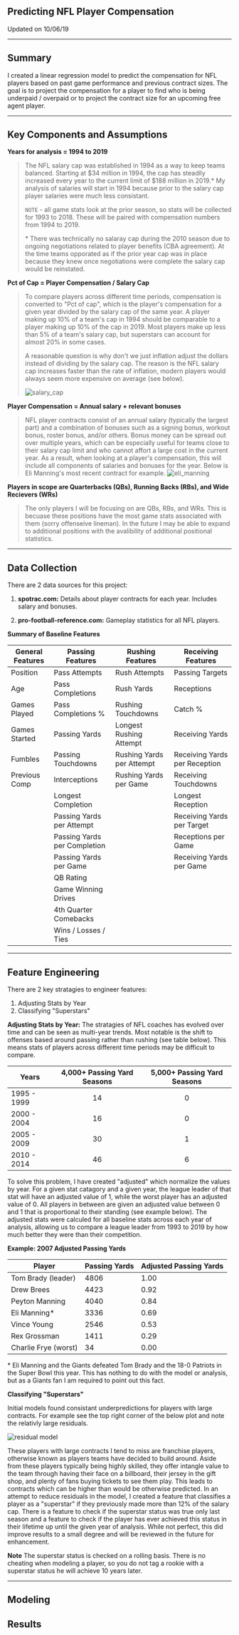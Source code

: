 ## **Predicting NFL Player Compensation**
Updated on 10/06/19

---

## Summary  
I created a linear regression model to predict the compensation for NFL players based on past game performance and previous contract sizes.  The goal is to project the compensation for a player to find who is being underpaid / overpaid or to project the contract size for an upcoming free agent player.

---

## Key Components and Assumptions

**Years for analysis = 1994 to 2019**
> The NFL salary cap was established in 1994 as a way to keep teams balanced.  Starting at $34 million in 1994, the cap has steadily increased every year to the current limit of $188 million in 2019.*  My analysis of salaries will start in 1994 because prior to the salary cap player salaries were much less consistant. 
>
> `NOTE` - all game stats look at the prior season, so stats will be collected for 1993 to 2018.  These will be paired with compensation numbers from 1994 to 2019.
> 
> \* There was technically no salaray cap during the 2010 season due to ongoing negotiations related to player benefits (CBA agreement).  At the time teams opporated as if the prior year cap was in place because they knew once negotiations were complete the salary cap would be reinstated.


**Pct of Cap = Player Compensation / Salary Cap**

> To compare players across different time periods, compensation is converted to "Pct of cap", which is  the player's compensation for a given year divided by the salary cap of the same year.  A player making up 10% of a team's cap in 1994 should be comparable to a player making up 10% of the cap in 2019.  Most players make up less than 5% of a team's salary cap, but superstars can account for almost 20% in some cases.
> 
> A reasonable question is why don't we just inflation adjust the dollars instead of dividing by the salary cap.  The reason is the NFL salary cap increases faster than the rate of inflation, modern players would always seem more expensive on average (see below).
>
> ![salary_cap](./images/salary_cap.png)

**Player Compensation = Annual salary + relevant bonuses**

> NFL player contracts consist of an annual salary (typically the largest part) and a combination of bonuses such as a signing bonus, workout bonus, roster bonus, and/or others.  Bonus money can be spread out over multiple years, which can be especially useful for teams close to their salary cap limit and who cannot affort a large cost in the current year.  As a result, when looking at a player's compensation, this will include all components of salaries and bonuses for the year.  Below is Eli Manning's most recent contract for example.
> ![eli_manning](./images/eli_manning_contract.png)

**Players in scope are Quarterbacks (QBs), Running Backs (RBs), and Wide Recievers (WRs)**

> The only players I will be focusing on are QBs, RBs, and WRs.  This is becuase these positions have the most game stats associated with them (sorry offenseive lineman).  In the future I may be able to expand to additional positions with the avalibility of additional positional statistics.

---

## Data Collection 
There are 2 data sources for this project:
 1. **spotrac.com:** Details about player contracts for each year.  Includes salary and bonuses.

 2. **pro-football-reference.com:**  Gameplay statistics for all NFL players.  


**Summary of Baseline Features**  

| General Features | Passing Features   | Rushing Features          | Receiving Features |
| ---------------- |------------------- | ------------------------- | ---|
| Position         | Pass Attempts      | Rush Attempts             | Passing Targets |
| Age              | Pass Completions   | Rush Yards                | Receptions |
| Games Played     | Pass Completions % | Rushing Touchdowns        | Catch % |
| Games Started    | Passing Yards      | Longest Rushing Attempt   | Receiving Yards |
| Fumbles          | Passing Touchdowns | Rushing Yards per Attempt | Receiving Yards per Reception |
| Previous Comp    | Interceptions      | Rushing Yards per Game    | Receiving Touchdowns |
|                  | Longest Completion           || Longest Reception |
|                  | Passing Yards per Attempt    || Receiving Yards per Target |
|                  | Passing Yards per Completion || Receptions per Game |
|                  | Passing Yards per Game       || Receiving Yards per Game |
|                  | QB Rating                    ||
|                  | Game Winning Drives          ||
|                  | 4th Quarter Comebacks        |
|                  | Wins / Losses / Ties         |


---

## Feature Engineering  
There are 2 key stratagies to engineer features:
1. Adjusting Stats by Year
2. Classifying "Superstars"

**Adjusting Stats by Year:**  The stratagies of NFL coaches has evolved over time and can be seen as multi-year trends.  Most notable is the shift to offenses based around passing rather than rushing (see table below).  This means stats of players across different time periods may be difficult to compare.
 
| Years | 4,000+ Passing Yard Seasons | 5,000+ Passing Yard Seasons |
| ----- | :---: | :---: |
| 1995 - 1999 | 14 | 0 |
| 2000 - 2004 | 16 | 0 |
| 2005 - 2009 | 30 | 1 |
| 2010 - 2014 | 46 | 6 |

To solve this problem, I have created "adjusted" which normalize the values by year.  For a given stat catagory and a given year, the league leader of that stat will have an adjusted value of 1, while the worst player has an adjusted value of 0.  All players in between are given an adjusted value between 0 and 1 that is proportional to their standing (see example below).  The adjusted stats were calculed for all baseline stats across each year of analysis, allowing us to compare a league leader from 1993 to 2019 by how much better they were than their competition. 

**Example:  2007 Adjusted Passing Yards**

| Player | Passing Yards | Adjusted Passing Yards |
| --- | --- | --- |
| Tom Brady (leader) | 4806 | 1.00 |
| Drew Brees | 4423 | 0.92 |
| Peyton Manning | 4040 | 0.84 |
| Eli Manning* | 3336 | 0.69 |
| Vince Young | 2546 | 0.53 |
| Rex Grossman | 1411 | 0.29 |
| Charlie Frye (worst) | 34 | 0.00 |

\* Eli Manning and the Giants defeated Tom Brady and the 18-0 Patriots in the Super Bowl this year.  This has nothing to do with the model or analysis, but as a Giants fan I am required to point out this fact.

**Classifying "Superstars"**

Initial models found consistant underpredictions for players with large contracts.  For example see the top right corner of the below plot and note the relativly large residuals.  

![residual model](./images/residual_analysis.png)


These players with large contracts I tend to miss are franchise players, otherwise known as players teams have decided to build around.  Aside from these players typically being highly skilled, they offer intangle value to the team through having their face on a billboard, their jersey in the gift shop, and plenty of fans buying tickets to see them play.  This leads to contracts which can be higher than would be otherwise predicted.  In an attempt to reduce residuals in the model, I created a feature that classifies a player as a "superstar" if they previously made more than 12% of the salary cap.  There is a feature to check if the superstar status was true only last season and a feature to check if the player has ever achieved this status in their lifetime up until the given year of analysis.  While not perfect, this did improve results to a small degree and will be reviewed in the future for enhancement.

**Note** The superstar status is checked on a rolling basis.  There is no cheating when modeling a player, so you do not tag a rookie with a superstar status he will achieve 10 years later.




---

## Modeling


## Results





